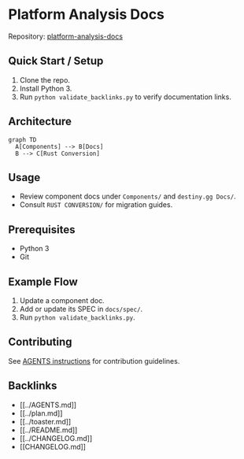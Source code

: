 # Platform Analysis Docs

Repository: [platform-analysis-docs](../README.md)

## Quick Start / Setup
1. Clone the repo.
2. Install Python 3.
3. Run `python validate_backlinks.py` to verify documentation links.

## Architecture
```mermaid
graph TD
  A[Components] --> B[Docs]
  B --> C[Rust Conversion]
```

## Usage
- Review component docs under `Components/` and `destiny.gg Docs/`.
- Consult `RUST CONVERSION/` for migration guides.

## Prerequisites
- Python 3
- Git

## Example Flow
1. Update a component doc.
2. Add or update its SPEC in `docs/spec/`.
3. Run `python validate_backlinks.py`.

## Contributing
See [AGENTS instructions](../AGENTS.md) for contribution guidelines.

## Backlinks
- [[../AGENTS.md]]
- [[../plan.md]]
- [[../toaster.md]]
- [[../README.md]]
- [[../CHANGELOG.md]]
- [[CHANGELOG.md]]
